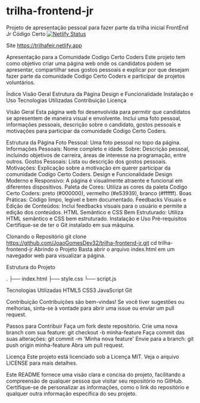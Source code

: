 # trilha-frontend-jr
Projeto  de apresentação pessoal para fazer parte da trilha inicial FrontEnd Jr Código Certo
[![Netlify Status](https://api.netlify.com/api/v1/badges/379bd3ac-7ae6-4473-b1f7-2d429d66c059/deploy-status)](https://app.netlify.com/sites/trilhafejr/deploys)

Site
https://trilhafejr.netlify.app

Apresentação para a Comunidade Codigo Certo Coders
Este projeto tem como objetivo criar uma página web onde os candidatos podem se apresentar, compartilhar seus gostos pessoais e explicar por que desejam fazer parte da comunidade Codigo Certo Coders e participar de projetos voluntários.

Índice
Visão Geral
Estrutura da Página
Design e Funcionalidade
Instalação e Uso
Tecnologias Utilizadas
Contribuição
Licença

Visão Geral
Esta página web foi desenvolvida para permitir que candidatos se apresentem de maneira visual e envolvente. Inclui uma foto pessoal, informações pessoais, descrição sobre o candidato, gostos pessoais e motivações para participar da comunidade Codigo Certo Coders.

Estrutura da Página
Foto Pessoal: Uma foto pessoal no topo da página.
Informações Pessoais: Nome completo e idade.
Sobre: Descrição pessoal, incluindo objetivos de carreira, áreas de interesse na programação, entre outros.
Gostos Pessoais: Lista ou descrição dos gostos pessoais.
Motivações: Explicação sobre a motivação em querer participar da comunidade Codigo Certo Coders.
Design e Funcionalidade
Design Moderno e Responsivo: A página é visualmente atraente e funcional em diferentes dispositivos.
Paleta de Cores: Utiliza as cores da paleta Codigo Certo Coders: preto (#000000), vermelho (#e53939), branco (#ffffff).
Boas Práticas: Código limpo, legível e bem documentado.
Feedbacks Visuais e Edição de Conteúdos: Inclui feedbacks visuais para o usuário e permite a edição dos conteúdos.
HTML Semântico e CSS Bem Estruturado: Utiliza HTML semântico e CSS bem estruturado.
Instalação e Uso
Pré-requisitos
Certifique-se de ter o Git instalado em sua máquina.

Clonando o Repositório
git clone https://github.com/JoaoGomesDev32/trilha-frontend-jr.git
cd trilha-frontend-jr
Abrindo o Projeto
Basta abrir o arquivo index.html em um navegador web para visualizar a página.

Estrutura do Projeto

.
├── index.html
├── style.css
└── script.js

Tecnologias Utilizadas
HTML5
CSS3
JavaScript
Git

Contribuição
Contribuições são bem-vindas! Se você tiver sugestões ou melhorias, sinta-se à vontade para abrir uma issue ou enviar um pull request.

Passos para Contribuir
Faça um fork deste repositório.
Crie uma nova branch com sua feature: git checkout -b minha-feature
Faça commit das suas alterações: git commit -m 'Minha nova feature'
Envie para a branch: git push origin minha-feature
Abra um pull request.

Licença
Este projeto está licenciado sob a Licença MIT. Veja o arquivo LICENSE para mais detalhes.

Este README fornece uma visão clara e concisa do projeto, facilitando a compreensão de qualquer pessoa que visitar seu repositório no GitHub. Certifique-se de personalizar as informações, como o link do repositório e qualquer outra informação específica do seu projeto.
